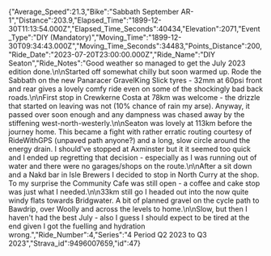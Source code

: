 {"Average_Speed":21.3,"Bike":"Sabbath September AR-1","Distance":203.9,"Elapsed_Time":"1899-12-30T11:13:54.000Z","Elapsed_Time_Seconds":40434,"Elevation":2071,"Event_Type":"DIY (Mandatory)","Moving_Time":"1899-12-30T09:34:43.000Z","Moving_Time_Seconds":34483,"Points_Distance":200,"Ride_Date":"2023-07-20T23:00:00.000Z","Ride_Name":"DIY Seaton","Ride_Notes":"Good weather so managed to get the July 2023 edition done.\n\nStarted off somewhat chilly but soon warmed up. Rode the Sabbath on the new Panaracer GravelKing Slick tyres - 32mm at 60psi front and rear gives a lovely comfy ride even on some of the shockingly bad back roads.\n\nFirst stop in Crewkerne Costa at 78km was welcome - the drizzle that started on leaving was not (10% chance of rain my arse). Anyway, it passed over soon enough and any dampness was chased away by the stiffening west-north-westerly.\n\nSeaton was lovely at 113km before the journey home. This became a fight with rather erratic routing courtesy of RideWithGPS (unpaved path anyone?) and a long, slow circle around the energy drain. I should've stopped at Axminster but it it seemed too quick and I ended up regretting that decision - especially as I was running out of water and there were no garages/shops on the route.\n\nAfter a sit down and a Nakd bar in Isle Brewers I decided to stop in North Curry at the shop. To my surprise the Community Cafe was still open - a coffee and cake stop was just what I needed.\n\n33km still go I headed out into the now quite windy flats towards Bridgwater. A bit of planned gravel on the cycle path to Bawdrip, over Woolly and across the levels to home.\n\nSlow, but then I haven't had the best July - also I guess I should expect to be tired at the end given I got the fuelling and hydration wrong.","Ride_Number":4,"Series":"4 Period Q2 2023 to Q3 2023","Strava_id":9496007659,"id":47}